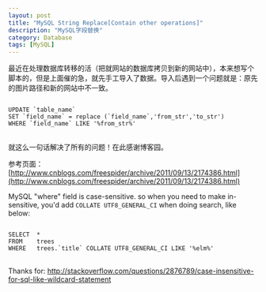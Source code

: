 ```yaml
---
layout: post
title: "MySQL String Replace[Contain other operations]"
description: "MySQL字段替换"
category: Database
tags: [MySQL]
---
```

最近在处理数据库转移的活（把就网站的数据库拷贝到新的网站中），本来想写个脚本的，但是上面催的急，就先手工导入了数据。导入后遇到一个问题就是：原先的图片路径和新的网站中不一致。
<pre>
<code>
UPDATE `table_name` 
SET `field_name` = replace (`field_name`,'from_str','to_str') 
WHERE `field_name` LIKE '%from_str%'
</code>
</pre>
就这么一句话解决了所有的问题！在此感谢博客园。
    
参考页面：[http://www.cnblogs.com/freespider/archive/2011/09/13/2174386.html](http://www.cnblogs.com/freespider/archive/2011/09/13/2174386.html)



MySQL "where" field is case-sensitive. so when you need to make in-sensitive, you'd add `COLLATE UTF8_GENERAL_CI` when doing search, like below:    
<pre>
<code>
SELECT  *
FROM    trees
WHERE   trees.`title` COLLATE UTF8_GENERAL_CI LIKE '%elm%'
</code>
</pre>

Thanks for: http://stackoverflow.com/questions/2876789/case-insensitive-for-sql-like-wildcard-statement  
